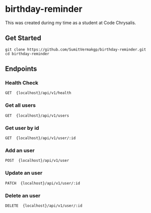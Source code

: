 # birthday-reminder

This was created during my time as a student at Code Chrysalis.

## Get Started

```shell script
git clone https://github.com/SumitVermakgp/birthday-reminder.git
cd birthday-reminder
```

## Endpoints
### Health Check

```shell script
GET  {localhost}/api/v1/health
```

### Get all users
```shell script
GET  {localhost}/api/v1/users
```

### Get user by id
```shell script
GET  {localhost}/api/v1/user/:id
```


### Add an user
```shell script
POST  {localhost}/api/v1/user
```

### Update an user
```shell script
PATCH  {localhost}/api/v1/user/:id
```

### Delete an user
```shell script
DELETE  {localhost}/api/v1/user/:id
```


